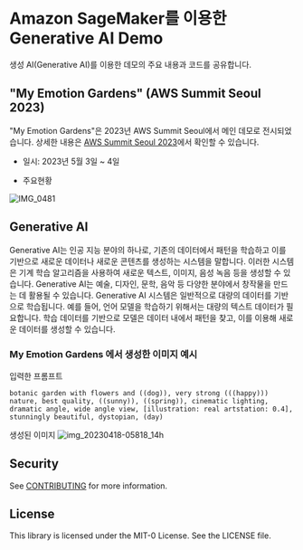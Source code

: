 # Amazon SageMaker를 이용한 Generative AI Demo

생성 AI(Generative AI)를 이용한 데모의 주요 내용과 코드를 공유합니다.

## "My Emotion Gardens" (AWS Summit Seoul 2023)

"My Emotion Gardens"은 2023년 AWS Summit Seoul에서 메인 데모로 전시되었습니다. 상세한 내용은 [AWS Summit Seoul 2023](https://github.com/aws-samples/generative-ai-demo-using-amazon-sagemaker-jumpstart-kr/tree/main/AWS-Summit-Seoul-2023)에서 확인할 수 있습니다.

- 일시: 2023년 5월 3일 ~ 4일

- 주요현황 

![IMG_0481](https://user-images.githubusercontent.com/52392004/236055374-ecdc1c2f-245f-42c7-b9f6-830927ec484c.jpg)

## Generative AI
Generative AI는 인공 지능 분야의 하나로, 기존의 데이터에서 패턴을 학습하고 이를 기반으로 새로운 데이터나 새로운 콘텐츠를 생성하는 시스템을 말합니다. 이러한 시스템은 기계 학습 알고리즘을 사용하여 새로운 텍스트, 이미지, 음성 녹음 등을 생성할 수 있습니다. Generative AI는 예술, 디자인, 문학, 음악 등 다양한 분야에서 창작물을 만드는 데 활용될 수 있습니다. Generative AI 시스템은 일반적으로 대량의 데이터를 기반으로 학습됩니다. 예를 들어, 언어 모델을 학습하기 위해서는 대량의 텍스트 데이터가 필요합니다. 학습 데이터를 기반으로 모델은 데이터 내에서 패턴을 찾고, 이를 이용해 새로운 데이터를 생성할 수 있습니다.

### My Emotion Gardens 에서 생성한 이미지 예시

입력한 프롬프트
```
botanic garden with flowers and ((dog)), very strong (((happy))) nature, best quality, ((sunny)), ((spring)), cinematic lighting, dramatic angle, wide angle view, [illustration: real artstation: 0.4], stunningly beautiful, dystopian, (day)
```

생성된 이미지
![img_20230418-05818_14h](https://github.com/aws-samples/generative-ai-demo-using-amazon-sagemaker-jumpstart-kr/assets/1788481/68694742-4490-4d80-b8c7-748195ffe20b)



## Security

See [CONTRIBUTING](CONTRIBUTING.md#security-issue-notifications) for more information.

## License

This library is licensed under the MIT-0 License. See the LICENSE file.

